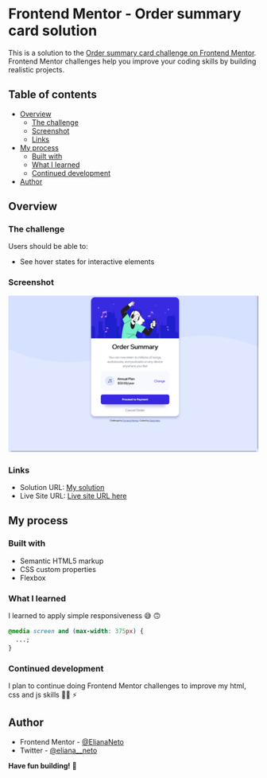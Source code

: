 # Frontend Mentor - Order summary card solution

This is a solution to the [Order summary card challenge on Frontend Mentor](https://www.frontendmentor.io/challenges/order-summary-component-QlPmajDUj). Frontend Mentor challenges help you improve your coding skills by building realistic projects.

## Table of contents

- [Overview](#overview)
  - [The challenge](#the-challenge)
  - [Screenshot](#screenshot)
  - [Links](#links)
- [My process](#my-process)
  - [Built with](#built-with)
  - [What I learned](#what-i-learned)
  - [Continued development](#continued-development)
- [Author](#author)

## Overview

### The challenge

Users should be able to:

- See hover states for interactive elements

### Screenshot

![](screenshot/web.png)

### Links

- Solution URL: [My solution ](https://www.frontendmentor.io/solutions/order-summary-component-zIgUK-v7E)
- Live Site URL: [Live site URL here](https://eliananeto.github.io/order-summary-component/)

## My process

### Built with

- Semantic HTML5 markup
- CSS custom properties
- Flexbox

### What I learned

I learned to apply simple responsiveness 😅 🙃

```css
@media screen and (max-width: 375px) {
  ...;
}
```

### Continued development

I plan to continue doing Frontend Mentor challenges to improve my html, css and js skills 💪🏿 ⚡️

## Author

- Frontend Mentor - [@ElianaNeto](https://www.frontendmentor.io/profile/ElianaNeto)
- Twitter - [@eliana\_\_neto](https://twitter.com/eliana__neto)

**Have fun building!** 🚀